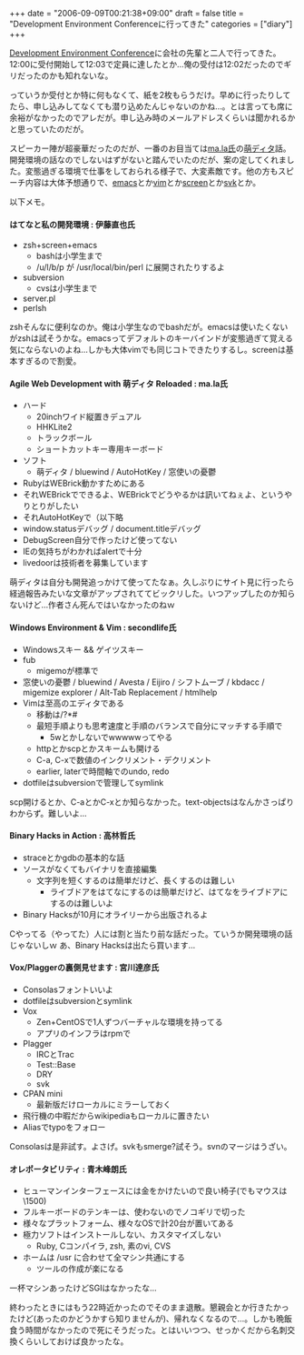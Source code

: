 +++
date = "2006-09-09T00:21:38+09:00"
draft = false
title = "Development Environment Conferenceに行ってきた"
categories = ["diary"]
+++

<a href="http://shibuyajs.org/articles/2006/08/28/development-environment-conference" target="_blank">Development Environment Conference</a>に会社の先輩と二人で行ってきた。12:00に受付開始して12:03で定員に達したとか…俺の受付は12:02だったのでギリだったのかも知れないな。

っていうか受付とか特に何もなくて、紙を2枚もらうだけ。早めに行ったりしてたら、申し込みしてなくても潜り込めたんじゃないのかね…。とは言っても席に余裕がなかったのでアレだが。申し込み時のメールアドレスくらいは聞かれるかと思っていたのだが。

スピーカー陣が超豪華だったのだが、一番のお目当ては<a href="http://ma.la" target="_blank">ma.la氏</a>の<a href="http://www.geocities.co.jp/SiliconValley-Oakland/3617/" target="_blank">萌ディタ</a>話。開発環境の話なのでしないはずがないと踏んでいたのだが、案の定してくれました。変態過ぎる環境で仕事をしておられる様子で、大変素敵です。他の方もスピーチ内容は大体予想通りで、<a href="http://www.gnu.org/software/emacs/emacs.html" target="_blank">emacs</a>とか<a href="http://www.vim.org/" target="_blank">vim</a>とか<a href="http://www.gnu.org/software/screen/" target="_blank">screen</a>とか<a href="http://svk.elixus.org/" target="_blank">svk</a>とか。

以下メモ。

<h4>はてなと私の開発環境 : 伊藤直也氏</h4>
<ul>
  <li>zsh+screen+emacs
  <ul>
    <li>bashは小学生まで</li>
    <li>/u/l/b/p が /usr/local/bin/perl に展開されたりするよ</li>
  </ul></li>
  <li>subversion
  <ul>
    <li>cvsは小学生まで</li>
  </ul></li>
  <li>server.pl</li>
  <li>perlsh</li>
</ul>

zshそんなに便利なのか。俺は小学生なのでbashだが。emacsは使いたくないがzshは試そうかな。emacsってデフォルトのキーバインドが変態過ぎて覚える気にならないのよね…しかも大体vimでも同じコトできたりするし。screenは基本すぎるので割愛。

<h4>Agile Web Development with 萌ディタ Reloaded : ma.la氏</h4>
<ul>
  <li>ハード
  <ul>
    <li>20inchワイド縦置きデュアル</li>
    <li>HHKLite2</li>
    <li>トラックボール</li>
    <li>ショートカットキー専用キーボード</li>
  </ul></li>
  <li>ソフト
  <ul>
    <li>萌ディタ / bluewind / AutoHotKey / 窓使いの憂鬱</li>
  </ul></li>
  <li>RubyはWEBrick動かすためにある</li>
  <li>それWEBrickでできるよ、WEBrickでどうやるかは訊いてねぇよ、というやりとりがしたい</li>
  <li>それAutoHotKeyで（以下略</li>
  <li>window.statusデバッグ / document.titleデバッグ</li>
  <li>DebugScreen自分で作ったけど使ってない</li>
  <li>IEの気持ちがわかればalertで十分</li>
  <li>livedoorは技術者を募集しています</li>
</ul>

萌ディタは自分も開発追っかけて使ってたなぁ。久しぶりにサイト見に行ったら経過報告みたいな文章がアップされててビックリした。いつアップしたのか知らないけど…作者さん死んではいなかったのねｗ

<h4>Windows Environment & Vim : secondlife氏</h4>
<ul>
  <li>Windowsスキー && ゲイツスキー</li>
  <li>fub
  <ul>
    <li>migemoが標準で</li>
  </ul></li>
  <li>窓使いの憂鬱 / bluewind / Avesta / Eijiro / シフトムーブ / kbdacc / migemize explorer / Alt-Tab Replacement / htmlhelp</li>
  <li>Vimは至高のエディタである
  <ul>
    <li>移動は/?*#</li>
    <li>最短手順よりも思考速度と手順のバランスで自分にマッチする手順で
    <ul>
      <li>5wとかしないでwwwwwってやる</li>
    </ul></li>
    <li>httpとかscpとかスキームも開ける</li>
    <li>C-a, C-xで数値のインクリメント・デクリメント</li>
    <li>earlier, laterで時間軸でのundo, redo</li>
  </ul></li> 
  <li>dotfileはsubversionで管理してsymlink</li>
</ul>

scp開けるとか、C-aとかC-xとか知らなかった。text-objectsはなんかさっぱりわからず。難しいよ…

<h4>Binary Hacks in Action : 高林哲氏</h4>
<ul>
  <li>straceとかgdbの基本的な話</li>
  <li>ソースがなくてもバイナリを直接編集
  <ul>
    <li>文字列を短くするのは簡単だけど、長くするのは難しい
    <ul>
      <li>ライブドアをはてなにするのは簡単だけど、はてなをライブドアにするのは難しいよ</li>
    </ul></li>
  </ul></li>
  <li>Binary Hacksが10月にオライリーから出版されるよ</li>
</ul>

Cやってる（やってた）人には割と当たり前な話だった。ていうか開発環境の話じゃないしｗ あ、Binary Hacksは出たら買います…

<h4>Vox/Plaggerの裏側見せます : 宮川達彦氏</h4>
<ul>
  <li>Consolasフォントいいよ</li>
  <li>dotfileはsubversionとsymlink</li>
  <li>Vox
  <ul>
    <li>Zen+CentOSで1人ずつバーチャルな環境を持ってる</li>
    <li>アプリのインフラはrpmで</li>
  </ul></li>
  <li>Plagger
  <ul>
    <li>IRCとTrac</li>
    <li>Test::Base</li>
    <li>DRY</li>
    <li>svk</li>
  </ul></li>
  <li>CPAN mini
  <ul>
    <li>最新版だけローカルにミラーしておく</li>
  </ul></li>
  <li>飛行機の中暇だからwikipediaもローカルに置きたい</li>
  <li>Aliasでtypoをフォロー</li>
</ul>

Consolasは是非試す。よさげ。svkもsmerge?試そう。svnのマージはうざい。

<h4>オレポータビリティ : 青木峰朗氏</h4>
<ul>
  <li>ヒューマンインターフェースには金をかけたいので良い椅子(でもマウスは\1500)</li>
  <li>フルキーボードのテンキーは、使わないのでノコギリで切った</li>
  <li>様々なプラットフォーム、様々なOSで計20台が置いてある</li>
  <li>極力ソフトはインストールしない、カスタマイズしない
  <ul>
    <li>Ruby, Cコンパイラ, zsh, 素のvi, CVS</li>
  </ul></li>
  <li>ホームは /usr に合わせて全マシン共通にする
  <ul>
    <li>ツールの作成が楽になる</li>
  </ul></li>
</ul>

一杯マシンあったけどSGIはなかったな…

終わったときにはもう22時近かったのでそのまま退散。懇親会とか行きたかったけど(あったのかどうかすら知りませんが)、帰れなくなるので…。しかも晩飯食う時間がなかったので死にそうだった。とはいいつつ、せっかくだから名刺交換くらいしておけば良かったな。
